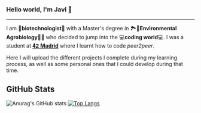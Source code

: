 ### Hello world, I'm Javi 👋
------------------------------------------------------------

I am 🦠**biotechnologist**🔬 with a Master's degree in 🏞️🍁**Environmental Agrobiology**🍂🌲 who decided to jump into the 💻**coding world**💻. I was a student at **[𝟒𝟮 Madrid](https://www.42madrid.com/en/)** where I learnt how to code *peer2peer*.

Here I will upload the different projects I complete during my learning process, as well as some personal ones that I could develop during that time.

## GitHub Stats
![Anurag's GitHub stats](https://github-readme-stats.vercel.app/api?username=javiff8&show_icons=true&theme=radical)
[![Top Langs](https://github-readme-stats.vercel.app/api/top-langs/?username=javiff8&langs_count=8&theme=radical)](https://github.com/anuraghazra/github-readme-stats)

